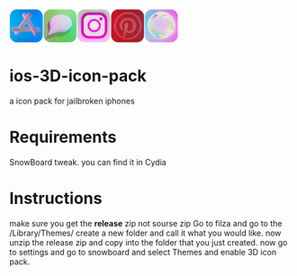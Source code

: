 <img src="icon_1656764172099.png" height="60" width="60" ><img src="icon_1656881042502.png" height="60" width="60" ><img src="icon_1656880960403.png" height="60" width="60" ><img src="icon_1656881099943.png" height="60" width="60" ><img src="icon_1656782602342.png" height="60" width="60" >

# ios-3D-icon-pack
a icon pack for jailbroken iphones

# Requirements
SnowBoard tweak. you can find it in Cydia
# Instructions
make sure you get the **release** zip not sourse zip
Go to filza and go to the /Library/Themes/
create a new folder and call it what you would like.
now unzip the release zip and copy into the folder that you just created.
now go to settings and go to snowboard and select Themes and enable 3D icon pack.
